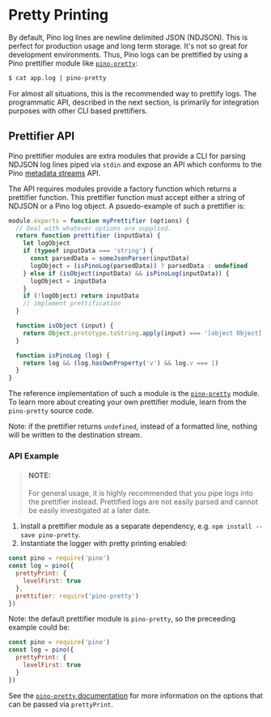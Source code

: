# Pretty Printing

By default, Pino log lines are newline delimited JSON (NDJSON). This is perfect
for production usage and long term storage. It's not so great for development
environments. Thus, Pino logs can be prettified by using a Pino prettifier
module like [`pino-pretty`][pp]:

```sh
$ cat app.log | pino-pretty
```

For almost all situations, this is the recommended way to prettify logs. The
programmatic API, described in the next section, is primarily for integration
purposes with other CLI based prettifiers.

## Prettifier API

Pino prettifier modules are extra modules that provide a CLI for parsing NDJSON
log lines piped via `stdin` and expose an API which conforms to the Pino
[metadata streams](api.md#metadata) API.

The API requires modules provide a factory function which returns a prettifier
function. This prettifier function must accept either a string of NDJSON or
a Pino log object. A psuedo-example of such a prettifier is:

```js
module.exports = function myPrettifier (options) {
  // Deal with whatever options are supplied.
  return function prettifier (inputData) {
    let logObject
    if (typeof inputData === 'string') {
      const parsedData = someJsonParser(inputData)
      logObject = (isPinoLog(parsedData)) ? parsedData : undefined
    } else if (isObject(inputData) && isPinoLog(inputData)) {
      logObject = inputData
    }
    if (!logObject) return inputData
    // implement prettification
  }

  function isObject (input) {
    return Object.prototype.toString.apply(input) === '[object Object]'
  }

  function isPinoLog (log) {
    return log && (log.hasOwnProperty('v') && log.v === 1)
  }
}
```

The reference implementation of such a module is the [`pino-pretty`][pp] module.
To learn more about creating your own prettifier module, learn from the
`pino-pretty` source code.

Note: if the prettifier returns `undefined`, instead of a formatted line, nothing
will be written to the destination stream.

### API Example

> #### NOTE:
> For general usage, it is highly recommended that you pipe logs into
> the prettifier instead. Prettified logs are not easily parsed and cannot
> be easily investigated at a later date.

1. Install a prettifier module as a separate dependency, e.g. `npm install --save pino-pretty`.
1. Instantiate the logger with pretty printing enabled:
  ```js
  const pino = require('pino')
  const log = pino({
    prettyPrint: {
      levelFirst: true
    },
    prettifier: require('pino-pretty')
  })
  ```
  Note: the default prettifier module is `pino-pretty`, so the preceeding
  example could be:
  ```js
  const pino = require('pino')
  const log = pino({
    prettyPrint: {
      levelFirst: true
    }
  })
  ```
  See the [`pino-pretty` documentation][pp] for more information on the options
  that can be passed via `prettyPrint`.

  [pp]: https://github.com/pinojs/pino-pretty
